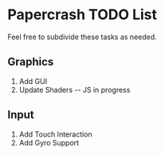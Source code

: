 # Papercrash TODO List

Feel free to subdivide these tasks as needed.

## Graphics
1. Add GUI
1. Update Shaders -- JS in progress

## Input
1. Add Touch Interaction
1. Add Gyro Support 
